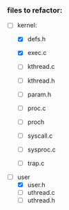 ### files to refactor:

- [ ] kernel:
    - [x] defs.h
    - [x] exec.c
    - [ ] kthread.c
    - [ ] kthread.h
    - [ ] param.h
    - [ ] proc.c
    - [ ] proch
    - [ ] syscall.c
    - [ ] sysproc.c
    - [ ] trap.c


- [ ] user
    - [x] user.h
    - [ ] uthread.c
    - [ ] uthread.h
